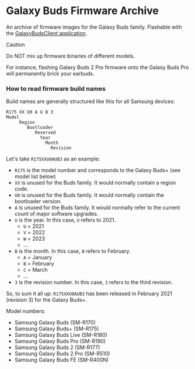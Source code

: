 # Galaxy Buds Firmware Archive
An archive of firmware images for the Galaxy Buds family. Flashable with the [GalaxyBudsClient application](https://github.com/ThePBone/GalaxyBudsClient).

> [!CAUTION]
> Do NOT mix up firmware binaries of different models.
>
> For instance, flashing Galaxy Buds 2 Pro firmware onto the Galaxy Buds Pro will permanently brick your earbuds.


### How to read firmware build names
Build names are generally structured like this for all Samsung devices:
```
R175 XX U0 A U B 3
Model     
     Region
        Bootloader
           Reserved
             Year
               Month
                 Revision
```
Let's take `R175XXU0AUB3` as an example:
* `R175` is the model number and corresponds to the Galaxy Buds+ (see model list below)
* `XX` is unused for the Buds family. It would normally contain a region code.
* `U0` is unused for the Buds family. It would normally contain the bootloader version.
* `A` is unused for the Buds family. It would normally refer to the current count of major software upgrades.
* `U` is the year. In this case, `U` refers to 2021.
    * `U` = 2021
    * `V` = 2022
    * `W` = 2023
    * ...
* `B` is the month. In this case, `B` refers to February.
    * `A` = January
    * `B` = February
    * `C` = March
    * ...
* `3` is the revision number. In this case, `3` refers to the third revision.

So, to sum it all up: `R175XXU0AUB3` has been released in February 2021 (revision 3) for the Galaxy Buds+.


Model numbers:
* Samsung Galaxy Buds (SM-R170)
* Samsung Galaxy Buds+ (SM-R175)
* Samsung Galaxy Buds Live (SM-R180)
* Samsung Galaxy Buds Pro (SM-R190)
* Samsung Galaxy Buds 2 (SM-R177)
* Samsung Galaxy Buds 2 Pro (SM-R510)
* Samsung Galaxy Buds FE (SM-R400N)

